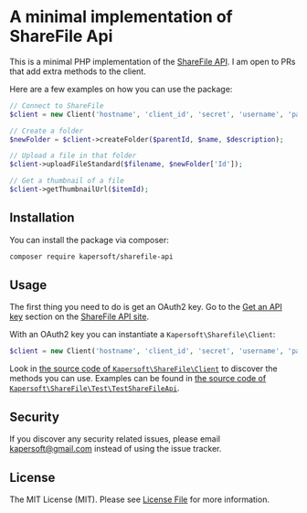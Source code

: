 # A minimal implementation of ShareFile Api
This is a minimal PHP implementation of the [ShareFile API](https://api.sharefile.com). I am open to PRs that add extra methods to the client. 

Here are a few examples on how you can use the package:
```php
// Connect to ShareFile
$client = new Client('hostname', 'client_id', 'secret', 'username', 'password');

// Create a folder
$newFolder = $client->createFolder($parentId, $name, $description);

// Upload a file in that folder 
$client->uploadFileStandard($filename, $newFolder['Id']);

// Get a thumbnail of a file
$client->getThumbnailUrl($itemId);
```

## Installation
You can install the package via composer:
``` bash
composer require kapersoft/sharefile-api
```

## Usage
The first thing you need to do is get an OAuth2 key. Go to the [Get an API key](https://api.sharefile.com/rest/oauth2-request.aspx) section on the [ShareFile API site](https://api.sharefile.com/).

With an OAuth2 key you can instantiate a `Kapersoft\Sharefile\Client`:
```php
$client = new Client('hostname', 'client_id', 'secret', 'username', 'password');
```

Look in [the source code of `Kapersoft\ShareFile\Client`](https://github.com/kapersoft/sharefile-api/blob/master/src/Client.php) to discover the methods you can use. Examples can be found in  [the source code of `Kapersoft\ShareFile\Test\TestShareFileApi`](https://github.com/kapersoft/sharefile-api/blob/master/tests/TestShareFileApi.php).

## Security
If you discover any security related issues, please email kapersoft@gmail.com instead of using the issue tracker.

## License
The MIT License (MIT). Please see [License File](LICENSE.md) for more information.

